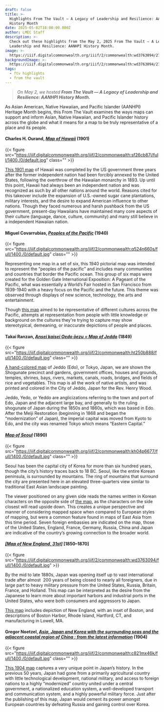 ```yaml
---
draft: false
title: >-
  Highlights From The Vault — A Legacy of Leadership and Resilience: AANHPI
  History Month
date: 2025-05-02T18:00:00.000Z
author: LMEC Staff
description: >-
  Check out these highlights from the May 2, 2025 From The Vault — A Legacy of
  Leadership and Resilience: AANHPI History Month.
image: >-
  https://iiif.digitalcommonwealth.org/iiif/2/commonwealth:wd3763094/276,1467,3499,1358/1400,/0/default.jpg
backgroundImage: >-
  https://iiif.digitalcommonwealth.org/iiif/2/commonwealth:wd3763094/276,1467,3499,1358/1400,/0/default.jpg
tags:
  - ftv highlights
  - from the vault
---
```


> *On May 2, we hosted **From The Vault — A Legacy of Leadership and Resilience: AANHPI History Month.***

As Asian American, Native Hawaiian, and Pacific Islander (AANHPI) Heritage Month begins, this From The Vault examines the ways maps can support and inform Asian, Native Hawaiian, and Pacific Islander history across the globe and what it means for a map to be truly representative of a place and its people.

#### Charles H. Ourand, ***[Map of Hawaii](https://collections.leventhalmap.org/search/commonwealth:cr56r708p)*** (1901)

{{< figure src="https://iiif.digitalcommonwealth.org/iiif/2/commonwealth:sf26cb87j/full/1400,/0/default.jpg" class="" >}}

[This 1901 map](https://collections.leventhalmap.org/search/commonwealth:cr56r708p) of Hawaii was completed by the US government three years after the former independent nation had been forcibly annexed to the United States, following the overthrow of the Hawaiian monarchy in 1893. Up until this point, Hawaii had always been an independent nation and was recognized as such by all other nations around the world. Reasons cited for this takeover include the expansion of U.S.-owned sugar cane plantations, military interests, and the desire to expand American influence to other nations. Though they faced numerous and harsh pushback from the US government, present-day Hawaiians have maintained many core aspects of their culture (language, dance, culture, community) and many still believe in a independent Hawaiian nation.

#### Miguel Covarrubias, ***[Peoples of the Pacific](https://collections.leventhalmap.org/search/commonwealth:q524n348w)*** (1940)

{{< figure src="https://iiif.digitalcommonwealth.org/iiif/2/commonwealth:q524n660s/full/1400,/0/default.jpg" class="" >}}

Representing one map in a set of six, this 1940 pictorial map was intended to represent the “peoples of the pacific” and includes many communities and countries that border the Pacific ocean. This group of six maps were created for the Golden Gate International Exposition: A Pageant of the Pacific, what was essentially a World’s Fair hosted in San Francisco from 1939-1940 with a heavy focus on the Pacific and the future. This theme was observed through displays of new science, technology, the arts and entertainment.

Though [this map](https://collections.leventhalmap.org/search/commonwealth:q524n348w) aimed to be representative of different cultures across the Pacific, attempts at representation from people with little knowledge or background on the cultures they're trying to capture may show stereotypical, demeaning, or inaccurate depictions of people and places.

#### Takai Ranzan, ***[Ansei kaisei Oedo ōezu = Map of Jeddo](https://collections.leventhalmap.org/search/commonwealth:ht250b870)*** (1849)

{{< figure src="https://iiif.digitalcommonwealth.org/iiif/2/commonwealth:ht250b888/full/1400,/0/default.jpg" class="" >}}

[A hand-colored map](https://collections.leventhalmap.org/search/commonwealth:ht250b870) of Jeddo (Edo), or Tokyo, Japan, we are shown the Shogunate precinct and gardens, government offices, houses and grounds, temples, shrines, bays, rivers, markets, canals, roads, bridges, and fields of rice and vegetables. This map is all the work of native artists, and was printed and colored in the City of Jeddo, Japan for the Rev. Henry Wood.

Jeddo, Yedo, or Yeddo are anglicizations referring to the town and port of Edo, Japan and the adjacent large bay, and generally to the ruling shogunate of Japan during the 1850s and 1860s, which was based in Edo. After the Meiji Restoration (beginning in 1868 and began the “modernization” of Japan), the imperial capital was moved from Kyoto to Edo, and the city was renamed Tokyo which means “Eastern Capital.”

#### ***[Map of Seoul](https://collections.leventhalmap.org/search/commonwealth:kh04p666z)*** (1890)

{{< figure src="https://iiif.digitalcommonwealth.org/iiif/2/commonwealth:kh04p6677/full/1400,/0/default.jpg" class="" >}}

Seoul has been the capital city of Korea for more than six hundred years, though the city’s history traces back to 18 BC. Seoul, like the entire Korean peninsula, is surrounded by mountains. The ring of mountains that surround the city are presented here in an elevated three-quarters view similar to traditional East Asian landscape painting.

The viewer positioned on any given side reads the names written in Korean characters on the opposite side of [the map](https://collections.leventhalmap.org/search/commonwealth:kh04p666z), as the characters on the side closest will read upside down. This creates a unique perspective and manner of considering mapped space when compared to European styles of mapping, but were a common feature found in maps of East Asia from this time period. Seven foreign embassies are indicated on the map, those of the United States, England, France, Germany, Russia, China and Japan are indicative of the country’s growing connection to the broader world.

#### ***[\[Map of New England, 31st\]](https://collections.leventhalmap.org/search/commonwealth:wd376308v)*** \[1850–1870]

{{< figure src="https://iiif.digitalcommonwealth.org/iiif/2/commonwealth:wd3763094/full/1400,/0/default.jpg" >}}

By the mid to late 1880s, Japan was opening itself up to vast international trade after almost  200 years of being closed to nearly all foreigners, due in large part to heavy military pressure from the United States, Russia, Britain, France, and Holland. This map can be interpreted as the desire from the Japanese to learn more about important harbors and industrial ports in the United States, who were both consumers and aggressors to Japan. 

[This map](https://collections.leventhalmap.org/search/commonwealth:wd376308v) includes depiction of New England, with an inset of Boston, and descriptions of Boston Harbor, Rhode Island, Hartford, CT, and manufacturing in Lowell, MA.

#### Gregor Noetzel, ***[Asia, Japan and Korea with the surrounding seas and the adjacent coastal region of China : from the latest information](https://collections.leventhalmap.org/search/commonwealth:31982x20m)*** (1904)

{{< figure src="https://iiif.digitalcommonwealth.org/iiif/2/commonwealth:c821mx46k/full/1400,/0/default.jpg" class="" >}}

[This 1904 map](https://collections.leventhalmap.org/search/commonwealth:31982x20m) captures a very unique point in Japan’s history. In the previous 50 years, Japan had gone from a primarily agricultural country with little technological development, national military, and access to foreign nations to a highly “modernized” country united under a central government, a nationalized education system, a well-developed transport and communication system, and a highly powerful military force. Just after the publishing of this map, Japan would cement its power amongst European countries by defeating Russia and gaining control over Korea.
